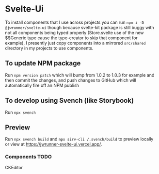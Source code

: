 # Svelte-Ui
To install components that I use across projects you can run `npm i -D @jwrunner/svelte-ui` though because svelte-kit package is still buggy with not all components being typed properly (Store.svelte use of the new $$Generic type cause the type-creator to skip that component for example), I presently just copy components into a mirrored `src/shared` directory in my projects to use components.

## To update NPM package
Run `npm version patch` which will bump from 1.0.2 to 1.0.3 for example and then commit the changes, and push changes to GitHub which will automatically fire off an NPM publish

## To develop using Svench (like Storybook)
Run `npx svench`

## Preview
Run `npx svench build` and `npx sirv-cli /.svench/build` to preview locally or view at https://jwrunner-svelte-ui.vercel.app/.

### Components TODO
CKEditor
